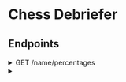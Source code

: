 # Chess Debriefer
## Endpoints
<details>
	<summary>GET /name/percentages</summary>
	
	## URI parameters
	* **opponent** : (optional) find only the matches played against this opponent
	* **from** : (optional)
</details>

<details>
	<summary></summary>
	

</details>
